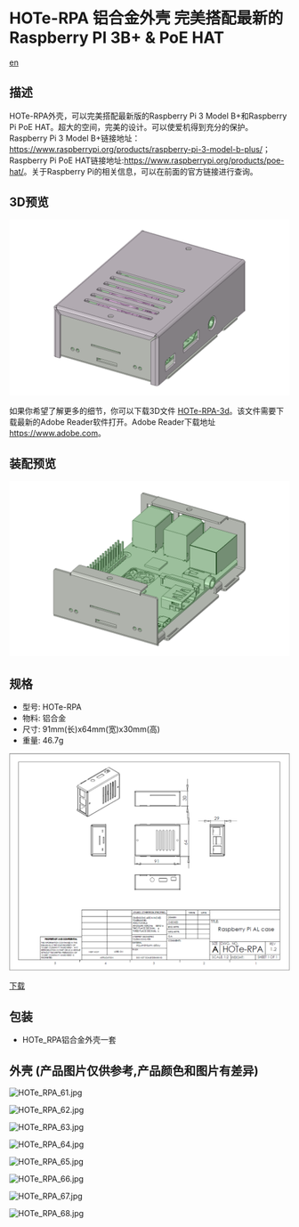 # HOTe-RPA 铝合金外壳 完美搭配最新的Raspberry PI 3B+ & PoE HAT

[en](README.md)

## 描述

HOTe-RPA外壳，可以完美搭配最新版的Raspberry Pi 3 Model B+和Raspberry Pi PoE HAT。超大的空间，完美的设计。可以使爱机得到充分的保护。Raspberry Pi 3 Model B+链接地址：<https://www.raspberrypi.org/products/raspberry-pi-3-model-b-plus/>；Raspberry Pi PoE HAT链接地址:<https://www.raspberrypi.org/products/poe-hat/>。关于Raspberry Pi的相关信息，可以在前面的官方链接进行查询。

## 3D预览

![HOTe-RPA_01](img/HOTe-RPA_01.png)

如果你希望了解更多的细节，你可以下载3D文件
[HOTe-RPA-3d](HOTe-RPA-v1.2.pdf)。该文件需要下载最新的Adobe Reader软件打开。Adobe Reader下载地址<https://www.adobe.com>。

## 装配预览

![HOTe-RPA_21](img/HOTe-RPA_21.png)

## 规格

* 型号: HOTe-RPA
* 物料: 铝合金
* 尺寸: 91mm(长)x64mm(宽)x30mm(高)
* 重量: 46.7g

![HOTe-RPA_drawing](img/HOTe-RPA_Drawing.PNG)

[下载](HOTe-RPA_Drawing.pdf)

## 包装

* HOTe_RPA铝合金外壳一套


## 外壳 (产品图片仅供参考,产品颜色和图片有差异)

![HOTe_RPA_61.jpg](img/HOTe_RPA_61.jpg)

![HOTe_RPA_62.jpg](img/HOTe_RPA_62.jpg)

![HOTe_RPA_63.jpg](img/HOTe_RPA_63.jpg)

![HOTe_RPA_64.jpg](img/HOTe_RPA_64.jpg)

![HOTe_RPA_65.jpg](img/HOTe_RPA_65.jpg)

![HOTe_RPA_66.jpg](img/HOTe_RPA_66.jpg)

![HOTe_RPA_67.jpg](img/HOTe_RPA_67.jpg)

![HOTe_RPA_68.jpg](img/HOTe_RPA_68.jpg)